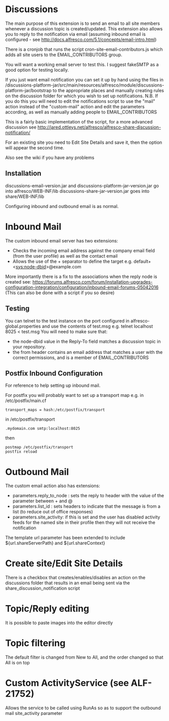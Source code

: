 # Discussions

The main purpose of this extension is to send an email to all site members whenever a discussion topic is created/updated.
This extension also allows you to reply to the notification via email (assuming inbound email is configured - see http://docs.alfresco.com/5.1/concepts/email-intro.html)

There is a cronjob that runs the script cron-site-email-contributors.js which adds all site users to the EMAIL_CONTRIBUTORS group.
 
You will want a working email server to test this. I suggest fakeSMTP as a good option for testing locally.

If you just want email notification you can set it up by hand using the files in /discussions-platform-jar/src/main/resources/alfresco/module/discussions-platform-jar/bootstrap to the appropriate places and manually creating rules on the discussion folder for which you wish to set up notifications.
N.B. If you do this you will need to edit the notifications script to use the "mail" action instead of the "custom-mail" action and edit the parameters according, as well as manually adding people to EMAIL_CONTRIBUTORS

This is a fairly basic implementation of the script, for a more advanced discussion see http://jared.ottleys.net/alfresco/alfresco-share-discussion-notification/

For an existing site you need to Edit Site Details and save it, then the option will appear the second time.

Also see the wiki if you have any problems

## Installation

discussions-email-version.jar and discussions-platform-jar-version.jar go into alfresco/WEB-INF/lib
discussions-share-jar-version.jar goes into share/WEB-INF/lib

Configuring inbound and outbound email is as normal.


# Inbound Mail 
 
The custom inbound email server has two extensions:
  * Checks the incoming email address against the company email field (from the user profile) as well as the contact email
  * Allows the use of the + separator to define the target e.g. default+<<sys:node-dbid>>@example.com

More importantly there is a fix to the associations when the reply node is created see: https://forums.alfresco.com/forum/installation-upgrades-configuration-integration/configuration/inbound-email-forums-05042016
(This can also be done with a script if you so desire)

## Testing
You can telnet to the test instance on the port configured in alfresco-global.properties and use the contents of test.msg
e.g. telnet localhost 8025 < test.msg
You will need to make sure that:
  * the node-dbid value in the Reply-To field matches a discussion topic in your repository.
  * the from header contains an email address that matches a user with the correct permissions, and is a member of EMAIL_CONTRIBUTORS

## Postfix Inbound Configuration

For reference to help setting up inbound mail.

For postfix you will probably want to set up a transport map
e.g. in /etc/postfix/main.cf
```
transport_maps = hash:/etc/postfix/transport
```
in /etc/postfix/transport
```
.mydomain.com smtp:localhost:8025
```
then
```
postmap /etc/postfix/transport
postfix reload
```

# Outbound Mail

The custom email action also has extensions:
  *	parameters.reply_to_node : sets the reply to header with the value of the parameter between + and @
  *	parameters.list_id : sets headers to indicate that the message is from a list (to reduce out of office responses)
  * parameters.site_activity: if this is set and the user has disabled activity feeds for the named site in their profile then 
                                  they will not receive the notification
  
The template url parameter has been extended to include ${url.shareServerPath} and ${url.shareContext}
   
# Create site/Edit Site Details

There is a checkbox that creates/enables/disables an action on the discussions folder that results in an email being sent via the share_discussion_notification script

# Topic/Reply editing

It is possible to paste images into the editor directly

# Topic filtering

The default filter is changed from New to All, and the order changed so that All is on top

# Custom ActivityService (see ALF-21752)
Allows the service to be called using RunAs so as to support the outbound mail site_activity parameter
